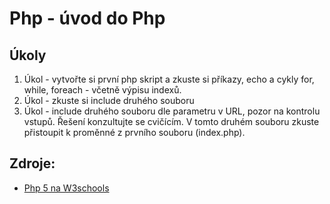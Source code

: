 # Php - úvod do Php

## Úkoly

1. Úkol - vytvořte si první php skript a zkuste si příkazy, echo a cykly for, while, foreach - včetně výpisu indexů.
2. Úkol - zkuste si include druhého souboru
3. Úkol - include druhého souboru dle parametru v URL, pozor na kontrolu vstupů. Řešení konzultujte se cvičícím. V tomto druhém souboru
 zkuste přistoupit k proměnné z prvního souboru (index.php).

## Zdroje:
- [Php 5 na W3schools](http://www.w3schools.com/php/default.asp)